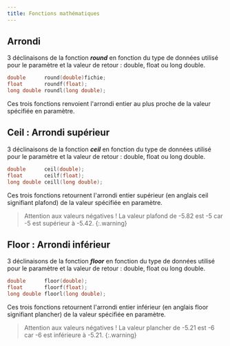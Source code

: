 ```yaml
---
title: Fonctions mathématiques
---
```


## Arrondi

3 déclinaisons de la fonction ***round*** en fonction du type de données utilisé pour le paramètre et la valeur de retour : double, float ou long double.

```c
double      round(double)fichie;
float       roundf(float);
long double roundl(long double);
```

Ces trois fonctions renvoient l'arrondi entier au plus proche de la valeur spécifiée en paramètre.

## Ceil : Arrondi supérieur

3 déclinaisons de la fonction ***ceil*** en fonction du type de données utilisé pour le paramètre et la valeur de retour : double, float ou long double.

```c
double      ceil(double);
float       ceilf(float);
long double ceill(long double);
```

Ces trois fonctions retournent l'arrondi entier supérieur (en anglais ceil signifiant plafond) de la valeur spécifiée en paramètre.

>Attention aux valeurs négatives ! La valeur plafond de -5.82 est -5 car -5 est supérieur à -5.42.
{:.warning}

## Floor : Arrondi inférieur

3 déclinaisons de la fonction ***floor*** en fonction du type de données utilisé pour le paramètre et la valeur de retour : double, float ou long double.

```c
double      floor(double);
float       floorf(float);
long double floorl(long double);
```

Ces trois fonctions retournent l'arrondi entier inférieur (en anglais floor signifiant plancher) de la valeur spécifiée en paramètre.

>Attention aux valeurs négatives ! La valeur plancher de -5.21 est -6 car -6 est inférieure à -5.21.
{:.warning}
